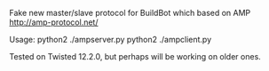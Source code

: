 Fake new master/slave protocol for BuildBot which based on AMP http://amp-protocol.net/

Usage:
python2 ./ampserver.py
python2 ./ampclient.py

Tested on Twisted 12.2.0, but perhaps will be working on older ones.
